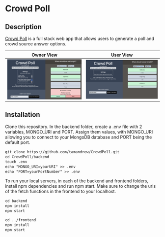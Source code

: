 # Crowd Poll

## Description
[Crowd Poll](https://crowdpolls.web.app) is a full stack web app that allows users to generate a poll and crowd source answer options.

Owner View                   |  User View
:---------------------------:|:-------------------------:
![Owner View](ownerdemo.png) | ![User View](userdemo.png)

## Installation
Clone this repository. In the backend folder, create a .env file with 2 variables, MONGO_URI and PORT. Assign them values, with MONGO_URI allowing you to connect to your MongoDB database and PORT being the default port.

```
git clone https://github.com/tamandrew/CrowdPoll.git
cd CrowdPoll/backend
touch .env
echo "MONGO_URI=yourURI" >> .env
echo "PORT=yourPortNumber" >> .env
```

To run your local servers, in each of the backend and frontend folders, install npm dependencies and run npm start. Make sure to change the urls of the fetch functions in the frontend to your localhost.

```
cd backend
npm install
npm start
```
```
cd ../frontend
npm install
npm start
```
